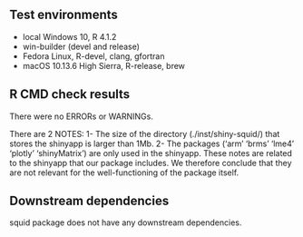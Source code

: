 ## Test environments
* local Windows 10, R 4.1.2
* win-builder (devel and release)
* Fedora Linux, R-devel, clang, gfortran
* macOS 10.13.6 High Sierra, R-release, brew


## R CMD check results
There were no ERRORs or WARNINGs. 

There are 2 NOTES:
1- The size of the directory (./inst/shiny-squid/) that stores the shinyapp is larger than 1Mb.
2- The packages (‘arm’ ‘brms’ ‘lme4’ ‘plotly’ ‘shinyMatrix’) are only used in the shinyapp.
These notes are related to the shinyapp that our package includes. We therefore conclude that they are not relevant for the well-functioning of the package itself. 
  
## Downstream dependencies
squid package does not have any downstream dependencies. 
